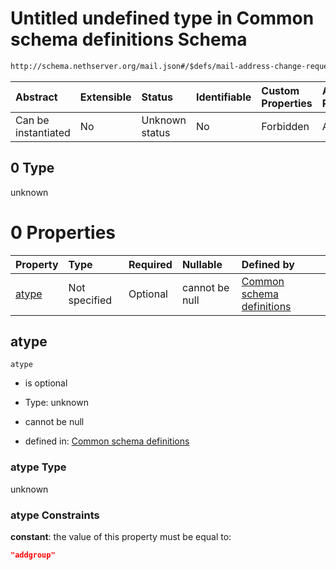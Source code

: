 # Untitled undefined type in Common schema definitions Schema

```txt
http://schema.nethserver.org/mail.json#/$defs/mail-address-change-request/oneOf/3/allOf/0
```



| Abstract            | Extensible | Status         | Identifiable | Custom Properties | Additional Properties | Access Restrictions | Defined In                                      |
| :------------------ | :--------- | :------------- | :----------- | :---------------- | :-------------------- | :------------------ | :---------------------------------------------- |
| Can be instantiated | No         | Unknown status | No           | Forbidden         | Allowed               | none                | [mail.json\*](mail.json "open original schema") |

## 0 Type

unknown

# 0 Properties

| Property        | Type          | Required | Nullable       | Defined by                                                                                                                                                                                                          |
| :-------------- | :------------ | :------- | :------------- | :------------------------------------------------------------------------------------------------------------------------------------------------------------------------------------------------------------------ |
| [atype](#atype) | Not specified | Optional | cannot be null | [Common schema definitions](mail-defs-mail-address-change-request-oneof-3-allof-0-properties-atype.md "http://schema.nethserver.org/mail.json#/$defs/mail-address-change-request/oneOf/3/allOf/0/properties/atype") |

## atype



`atype`

*   is optional

*   Type: unknown

*   cannot be null

*   defined in: [Common schema definitions](mail-defs-mail-address-change-request-oneof-3-allof-0-properties-atype.md "http://schema.nethserver.org/mail.json#/$defs/mail-address-change-request/oneOf/3/allOf/0/properties/atype")

### atype Type

unknown

### atype Constraints

**constant**: the value of this property must be equal to:

```json
"addgroup"
```
